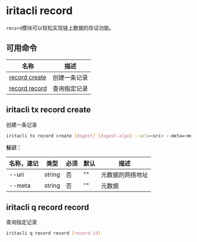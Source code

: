 # iritacli record

`record`模块可以轻松实现链上数据的存证功能。

## 可用命令

| 名称                                        | 描述         |
| ------------------------------------------- | ------------ |
| [record create](#iritacli-tx-record-create) | 创建一条记录 |
| [record record](#iritacli-tx-token-edit)    | 查询指定记录 |

## iritacli tx record create

创建一条记录

```bash
iritacli tx record create [digest] [digest-algo] --uri=<uri> --meta=<meta-data> --chain-id=<chain-id> --from=<key-name> --fees=0.3iris
```

**标识：**

| 名称，速记 | 类型   | 必须 | 默认 | 描述             |
| ---------- | ------ | ---- | ---- | ---------------- |
| --uri      | string | 否   | ""   | 元数据的网络地址 |
| --meta     | string | 否   | ""   | 元数据           |

## iritacli q record record

查询指定记录

```bash
iritacli q record record [record-id]
```
